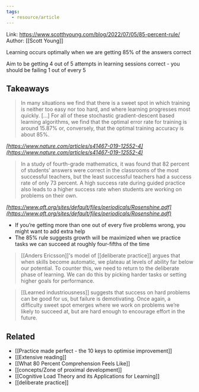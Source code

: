 ```yaml
---
tags:
  - resource/article
---
```


Link: https://www.scotthyoung.com/blog/2022/07/05/85-percent-rule/
Author: [[Scott Young]]

Learning occurs optimally when we are getting 85% of the answers correct

Aim to be getting 4 out of 5 attempts in learning sessions correct - you should be failing 1 out of every 5

## Takeaways

> In many situations we find that there is a sweet spot in which training is neither too easy nor too hard, and where learning progresses most quickly. […] For all of these stochastic gradient-descent based learning algorithms, we find that the optimal error rate for training is around 15.87% or, conversely, that the optimal training accuracy is about 85%.

_[https://www.nature.com/articles/s41467-019-12552-4](https://www.nature.com/articles/s41467-019-12552-4)_

> In a study of fourth-grade mathematics, it was found that 82 percent of students’ answers were correct in the classrooms of the most successful teachers, but the least successful teachers had a success rate of only 73 percent. A high success rate during guided practice also leads to a higher success rate when students are working on problems on their own.

_[https://www.aft.org/sites/default/files/periodicals/Rosenshine.pdf](https://www.aft.org/sites/default/files/periodicals/Rosenshine.pdf)_

- If you’re getting more than one out of every five problems wrong, you might want to add extra help
- The 85% rule suggests growth will be maximized when we practice tasks we can succeed at roughly four-fifths of the time

> [[Anders Ericsson]]'s model of [[deliberate practice]] argues that when skills become automatic, we plateau at levels of ability far below our potential. To counter this, we need to return to the deliberate phase of learning. We can do this by picking harder tasks or setting higher goals for performance.

> [[Learned industriousness]] suggests that success on hard problems can be good for us, but failure is demotivating. Once again, a difficulty sweet spot emerges where we work on problems we’re likely to succeed at, but are hard enough to encourage effort in the future.

## Related

- [[Practice made perfect - the 10 keys to optimise improvement]]
- [[Extensive reading]]
- [[What 80 Percent Comprehension Feels Like]]
- [[concepts/Zone of proximal development]]
- [[Cognitive Load Theory and its Applications for Learning]]
- [[deliberate practice]]
